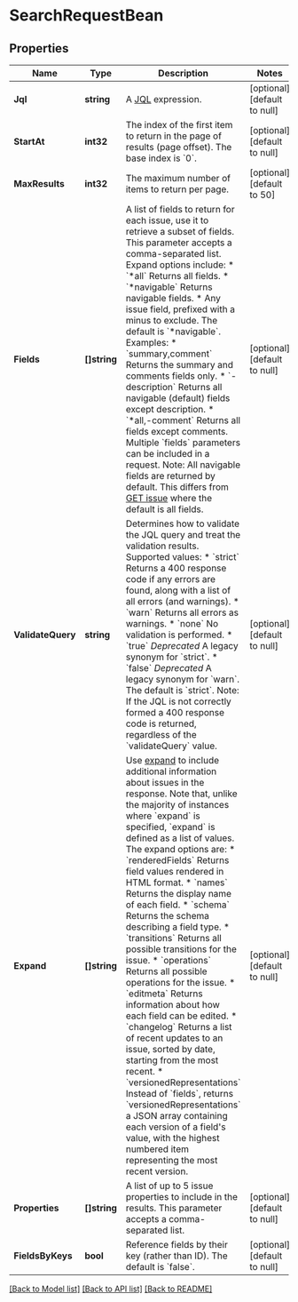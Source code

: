 # SearchRequestBean

## Properties
Name | Type | Description | Notes
------------ | ------------- | ------------- | -------------
**Jql** | **string** | A [JQL](https://confluence.atlassian.com/x/egORLQ) expression. | [optional] [default to null]
**StartAt** | **int32** | The index of the first item to return in the page of results (page offset). The base index is &#x60;0&#x60;. | [optional] [default to null]
**MaxResults** | **int32** | The maximum number of items to return per page. | [optional] [default to 50]
**Fields** | **[]string** | A list of fields to return for each issue, use it to retrieve a subset of fields. This parameter accepts a comma-separated list. Expand options include:   *  &#x60;*all&#x60; Returns all fields.  *  &#x60;*navigable&#x60; Returns navigable fields.  *  Any issue field, prefixed with a minus to exclude.  The default is &#x60;*navigable&#x60;.  Examples:   *  &#x60;summary,comment&#x60; Returns the summary and comments fields only.  *  &#x60;-description&#x60; Returns all navigable (default) fields except description.  *  &#x60;*all,-comment&#x60; Returns all fields except comments.  Multiple &#x60;fields&#x60; parameters can be included in a request.  Note: All navigable fields are returned by default. This differs from [GET issue](#api-rest-api-3-issue-issueIdOrKey-get) where the default is all fields. | [optional] [default to null]
**ValidateQuery** | **string** | Determines how to validate the JQL query and treat the validation results. Supported values:   *  &#x60;strict&#x60; Returns a 400 response code if any errors are found, along with a list of all errors (and warnings).  *  &#x60;warn&#x60; Returns all errors as warnings.  *  &#x60;none&#x60; No validation is performed.  *  &#x60;true&#x60; *Deprecated* A legacy synonym for &#x60;strict&#x60;.  *  &#x60;false&#x60; *Deprecated* A legacy synonym for &#x60;warn&#x60;.  The default is &#x60;strict&#x60;.  Note: If the JQL is not correctly formed a 400 response code is returned, regardless of the &#x60;validateQuery&#x60; value. | [optional] [default to null]
**Expand** | **[]string** | Use [expand](em&gt;#expansion) to include additional information about issues in the response. Note that, unlike the majority of instances where &#x60;expand&#x60; is specified, &#x60;expand&#x60; is defined as a list of values. The expand options are:   *  &#x60;renderedFields&#x60; Returns field values rendered in HTML format.  *  &#x60;names&#x60; Returns the display name of each field.  *  &#x60;schema&#x60; Returns the schema describing a field type.  *  &#x60;transitions&#x60; Returns all possible transitions for the issue.  *  &#x60;operations&#x60; Returns all possible operations for the issue.  *  &#x60;editmeta&#x60; Returns information about how each field can be edited.  *  &#x60;changelog&#x60; Returns a list of recent updates to an issue, sorted by date, starting from the most recent.  *  &#x60;versionedRepresentations&#x60; Instead of &#x60;fields&#x60;, returns &#x60;versionedRepresentations&#x60; a JSON array containing each version of a field&#x27;s value, with the highest numbered item representing the most recent version. | [optional] [default to null]
**Properties** | **[]string** | A list of up to 5 issue properties to include in the results. This parameter accepts a comma-separated list. | [optional] [default to null]
**FieldsByKeys** | **bool** | Reference fields by their key (rather than ID). The default is &#x60;false&#x60;. | [optional] [default to null]

[[Back to Model list]](../README.md#documentation-for-models) [[Back to API list]](../README.md#documentation-for-api-endpoints) [[Back to README]](../README.md)

